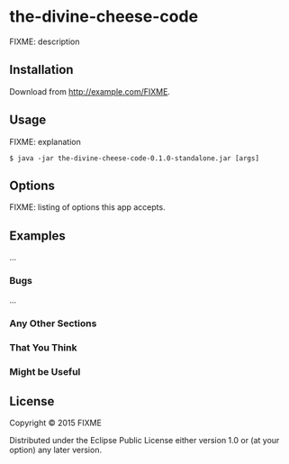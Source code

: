 # the-divine-cheese-code

FIXME: description

## Installation

Download from http://example.com/FIXME.

## Usage

FIXME: explanation

    $ java -jar the-divine-cheese-code-0.1.0-standalone.jar [args]

## Options

FIXME: listing of options this app accepts.

## Examples

...

### Bugs

...

### Any Other Sections
### That You Think
### Might be Useful

## License

Copyright © 2015 FIXME

Distributed under the Eclipse Public License either version 1.0 or (at
your option) any later version.
